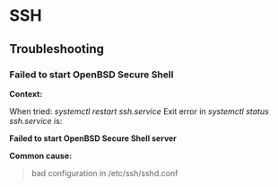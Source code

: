 # SSH

## Troubleshooting

### Failed to start OpenBSD Secure Shell

**Context:**

When tried: *systemctl restart ssh.service*
Exit error in *systemctl status ssh.service* is: 

**Failed to start OpenBSD Secure Shell server**

**Common cause:**
> bad configuration in /etc/ssh/sshd.conf 
